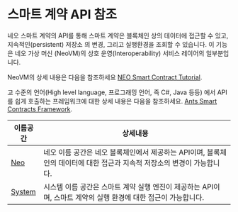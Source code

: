 # 스마트 계약 API 참조

네오 스마트 계약의 API를 통해 스마트 계약은 블록체인 상의 데이터에 접근할 수 있고, 지속적인(persistent) 저장소 의 변경, 그리고 실행환경을 조회할 수 있습니다. 이 기능은 네오 가상 머신 (NeoVM)의 상호 운영(Interoperability) 서비스 레이어의 일부분입니다.

NeoVM의 상세 내용은 다음을 참조하세요 [NEO Smart Contract Tutorial](tutorial.md).

고 수준의 언어(High level language, 프로그래밍 언어, 즉 C#, Java 등등) 에서 API를 쉽게 호출하는 프레임워크에 대한 상세 내용은 다음을 참조하세요.
[Ants Smart Contracts Framework](fw.md).


이름공간 | 상세내용 |
| ----------------------------- | ---------------------------------------- |
| [Neo](api/neo.md) | 네오 이름 공간은 네오 블록체인에서 제공하는 API이며, 블록체인의 데이터에 대한 접근과 지속적 저장소의 변경이 가능합니다. |
| [System](api/system.md) | 시스템 이름 공간은 스마트 계약 실행 엔진이 제공하는 API이며, 스마트 계약의 실행 환경에 대한 접근이 가능합니다. |
